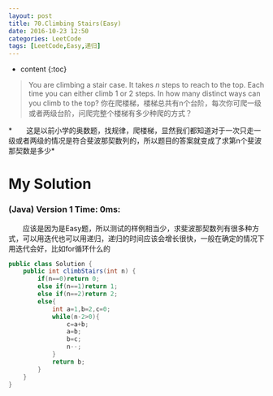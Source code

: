 ```yaml
---
layout: post
title: 70.Climbing Stairs(Easy)
date: 2016-10-23 12:50
categories: LeetCode
tags: [LeetCode,Easy,递归]
---
```


* content
{:toc}


>You are climbing a stair case. It takes *n* steps to reach to the top.
Each time you can either climb 1 or 2 steps. In how many distinct ways can you climb to the top?
你在爬楼梯，楼梯总共有n个台阶，每次你可爬一级或者两级台阶，问爬完整个楼梯有多少种爬的方式？

*　　这是以前小学的奥数题，找规律，爬楼梯，显然我们都知道对于一次只走一级或者两级的情况是符合斐波那契数列的，所以题目的答案就变成了求第n个斐波那契数是多少*

# My Solution
### (Java) Version 1  Time: 0ms:
　　应该是因为是Easy题，所以测试的样例相当少，求斐波那契数列有很多种方式，可以用迭代也可以用递归，递归的时间应该会增长很快，一般在确定的情况下用迭代会好，比如for循环什么的
```java
public class Solution {
    public int climbStairs(int n) {
        if(n==0)return 0;
        else if(n==1)return 1;
        else if(n==2)return 2;
        else{
            int a=1,b=2,c=0;
            while(n-2>0){
                c=a+b;
                a=b;
                b=c;
                n--;
            }
            return b;
        }
    }
}
```